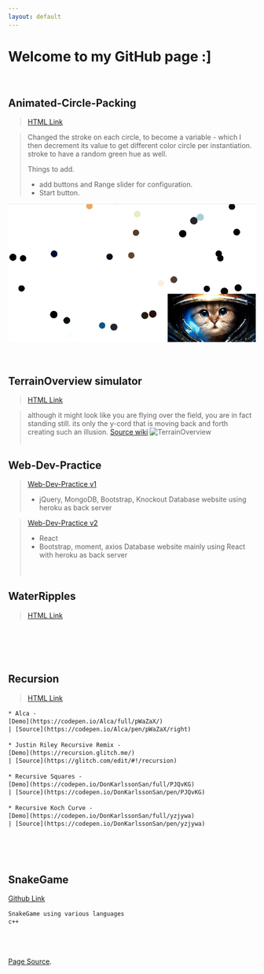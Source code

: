 ```yaml
---
layout: default
---
```

# Welcome to my GitHub page :]
<br/>

## Animated-Circle-Packing

>[HTML Link](https://hgleocho.github.io/Animated-Circle-Packing)

>Changed the stroke on each circle, to become a variable - which I then decrement its value to get different color circle per instantiation.
>stroke to have a random green hue as well.
>
>Things to add.
>+ add buttons and Range slider for configuration.
>+ Start button.
>
>
![Animated-Cicle-Packing](./assets/img/circlepacking.gif)
<br/><br/><br/>

## TerrainOverview simulator
>[HTML Link](https://hgleocho.github.io/TerrainOverview/)


>although it might look like you are flying over the field, you are in fact standing still.
its only the y-cord that is moving back and forth creating such an illusion.
>[Source wiki](http://flafla2.github.io/2014/08/09/perlinnoise.html)
![TerrainOverview](./assets/img/TerrainOverview.gif)
<br/><br/>

## Web-Dev-Practice<br/>
>[Web-Dev-Practice v1](https://hgleocho.github.io/Web-Dev-Practice/)<br/>
>- jQuery, MongoDB, Bootstrap, Knockout
> Database website using heroku as back server

>[Web-Dev-Practice v2](https://hgleocho.github.io/Web-Dev-Practice-v2/)<br/>
>- React
>- Bootstrap, moment, axios
> Database website mainly using React with heroku as back server
<br/><br/><br/>

## WaterRipples

>[HTML Link](https://hgleocho.github.io/WaterRipples)
```

```
<br/><br/><br/>

## Recursion
>[HTML Link](https://hgleocho.github.io/Recursion)

```
* Alca - 
[Demo](https://codepen.io/Alca/full/pWaZaX/) 
| [Source](https://codepen.io/Alca/pen/pWaZaX/right)

* Justin Riley Recursive Remix - 
[Demo](https://recursion.glitch.me/) 
| [Source](https://glitch.com/edit/#!/recursion)

* Recursive Squares - 
[Demo](https://codepen.io/DonKarlssonSan/full/PJQvKG) 
| [Source](https://codepen.io/DonKarlssonSan/pen/PJQvKG)

* Recursive Koch Curve - 
[Demo](https://codepen.io/DonKarlssonSan/full/yzjywa) 
| [Source](https://codepen.io/DonKarlssonSan/pen/yzjywa)
```

<br/><br/><br/>


## SnakeGame

[Github Link](https://github.com/HGLeoCho/SnakeGame)

```
SnakeGame using various languages
c++
```

<br/><br/><br/>
[Page Source](./another-page.html).

